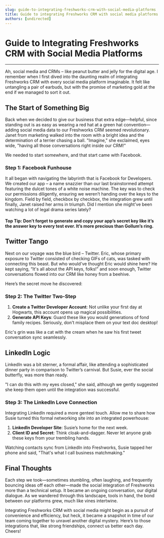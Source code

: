 ```yaml
---
slug: guide-to-integrating-freshworks-crm-with-social-media-platforms
title: Guide to integrating Freshworks CRM with social media platforms
authors: [undirected]
---
```


# Guide to Integrating Freshworks CRM with Social Media Platforms

---

Ah, social media and CRMs – like peanut butter and jelly for the digital age. I remember when I first dived into the daunting realm of integrating Freshworks CRM with every social media platform imaginable. It felt like untangling a pair of earbuds, but with the promise of marketing gold at the end if we managed to sort it out.

## The Start of Something Big

Back when we decided to give our business that extra edge—helpful, since standing out is as easy as wearing a red hat at a green hat convention—adding social media data to our Freshworks CRM seemed revolutionary. Janet from marketing walked into the room with a bright idea and the determination of a terrier chasing a ball. "Imagine," she exclaimed, eyes wide, "having all those conversations right inside our CRM!"

We needed to start somewhere, and that start came with Facebook.

### Step 1: Facebook Funhouse

It all began with navigating the labyrinth that is Facebook for Developers. We created our app – a name snazzier than our last brainstormed attempt featuring the dulcet tones of a white noise machine. The key was to check our permissions diligently, ensuring we weren’t handing over the keys to the kingdom. Field by field, checkbox by checkbox, the integration grew until finally, Janet raised her arms in triumph. Did I mention she might’ve been watching a lot of legal drama series lately?

#### Top Tip: Don’t forget to generate and copy your app’s secret key like it’s the answer key to every test ever. It’s more precious than Gollum’s ring.

## Twitter Tango

Next on our voyage was the blue bird – Twitter. Eric, whose primary exposure to Twitter consisted of checking GIFs of cats, was tasked with connecting this beast. But who would've thought Eric would shine here? He kept saying, “It's all about the API keys, folks!” and soon enough, Twitter conversations flowed into our CRM like honey from a beehive.

Here’s the secret move he discovered:

### Step 2: The Twitter Two-Step

1. **Create a Twitter Developer Account**: Not unlike your first day at Hogwarts, this account opens up magical possibilities.
2. **Generate API Keys**: Guard these like you would generations of fond family recipes. Seriously, don't misplace them on your text doc desktop!

Eric's grin was like a cat with the cream when he saw his first tweet conversation sync seamlessly.

## LinkedIn Logic

LinkedIn was a bit sterner, a formal affair, like attending a sophisticated dinner party in comparison to Twitter’s carnival. But Susie, ever the social butterfly, was more than ready. 

"I can do this with my eyes closed," she said, although we gently suggested she keep them open until the integration was successful.

### Step 3: The LinkedIn Love Connection

Integrating LinkedIn required a more genteel touch. Allow me to share how Susie turned this formal networking site into an integrated powerhouse:

1. **LinkedIn Developer Site**: Susie’s home for the next week.
2. **Client ID and Secret**: Think cloak-and-dagger. Never let anyone grab these keys from your trembling hands.

Watching contacts sync from LinkedIn into Freshworks, Susie tapped her phone and said, "That's what I call business matchmaking."

## Final Thoughts

Each step we took—sometimes stumbling, often laughing, and frequently bouncing ideas off each other—made the social integration of Freshworks more than a technical setup. It became an ongoing conversation, our digital dialogue. As we wandered through this landscape, tools in hand, the bond between our platforms grew, much like vines intertwine. 

Integrating Freshworks CRM with social media might begin as a pursuit of convenience and efficiency, but heck, it became a snapshot in time of our team coming together to unravel another digital mystery. Here’s to those integrations that, like strong friendships, connect us better each day. Cheers!